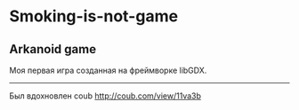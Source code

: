 # Smoking-is-not-game
Arkanoid game
---
Моя первая игра созданная на фреймворке libGDX.
***
Был вдохновлен coub <http://coub.com/view/11va3b>
